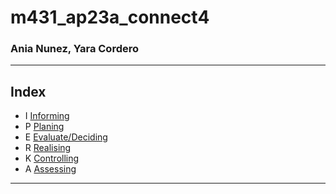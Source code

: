 # m431_ap23a_connect4

### Ania Nunez, Yara Cordero 

<hr>

## Index
* I [Informing]((I)PERKA.md)
* P [Planing](I(P)ERKA.md)
* E [Evaluate/Deciding](IP(E)RKA.md)
* R [Realising](IPE(R)KA.md)
* K [Controlling](IPER(K)A.md)
* A [Assessing](IPERK(A).md)

<hr>
